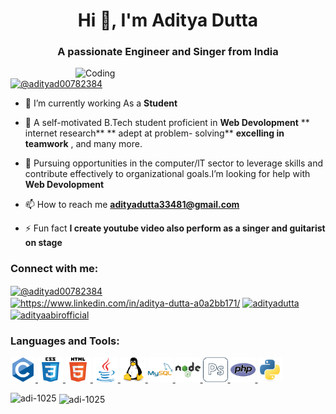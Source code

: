 <h1 align="center">Hi 👋, I'm Aditya Dutta</h1>
<h3 align="center">A passionate Engineer and Singer from India</h3>
<img align="right" alt="Coding" width="400" src="https://raw.githubusercontent.com/TheDudeThatCode/TheDudeThatCode/master/Assets/Designer.gif">

<p align="left"> <a href="https://twitter.com/@adityad00782384" target="blank"><img src="https://img.shields.io/twitter/follow/@adityad00782384?logo=twitter&style=for-the-badge" alt="@adityad00782384" /></a> </p>

- 🔭 I’m currently working As a **Student**

- 🤝 A self-motivated B.Tech student proficient in **Web Devolopment**  ** internet research** ** adept at problem- solving**  **excelling in teamwork** , and many more.

- 💼 Pursuing opportunities in the computer/lT sector to leverage skills and contribute effectively to organizational goals.I’m looking for help with **Web Devolopment**
- 📫 How to reach me **adityadutta33481@gmail.com**

- ⚡ Fun fact **I create youtube video also perform as a singer and guitarist on stage**

<h3 align="left">Connect with me:</h3>
<p align="left">
<a href="https://twitter.com/@adityad00782384" target="blank"><img align="center" src="https://raw.githubusercontent.com/rahuldkjain/github-profile-readme-generator/master/src/images/icons/Social/twitter.svg" alt="@adityad00782384" height="30" width="40" /></a>
<a href="https://linkedin.com/in/https://www.linkedin.com/in/aditya-dutta-a0a2bb171/" target="blank"><img align="center" src="https://raw.githubusercontent.com/rahuldkjain/github-profile-readme-generator/master/src/images/icons/Social/linked-in-alt.svg" alt="https://www.linkedin.com/in/aditya-dutta-a0a2bb171/" height="30" width="40" /></a>
<a href="https://fb.com/adityadutta" target="blank"><img align="center" src="https://raw.githubusercontent.com/rahuldkjain/github-profile-readme-generator/master/src/images/icons/Social/facebook.svg" alt="adityadutta" height="30" width="40" /></a>
<a href="https://www.youtube.com/c/adityaabirofficial" target="blank"><img align="center" src="https://raw.githubusercontent.com/rahuldkjain/github-profile-readme-generator/master/src/images/icons/Social/youtube.svg" alt="adityaabirofficial" height="30" width="40" /></a>
</p>

<h3 align="left">Languages and Tools:</h3>
<p align="left"> <a href="https://www.cprogramming.com/" target="_blank" rel="noreferrer"> <img src="https://raw.githubusercontent.com/devicons/devicon/master/icons/c/c-original.svg" alt="c" width="40" height="40"/> </a> <a href="https://www.w3schools.com/css/" target="_blank" rel="noreferrer"> <img src="https://raw.githubusercontent.com/devicons/devicon/master/icons/css3/css3-original-wordmark.svg" alt="css3" width="40" height="40"/> </a> <a href="https://www.w3.org/html/" target="_blank" rel="noreferrer"> <img src="https://raw.githubusercontent.com/devicons/devicon/master/icons/html5/html5-original-wordmark.svg" alt="html5" width="40" height="40"/> </a> <a href="https://www.java.com" target="_blank" rel="noreferrer"> <img src="https://raw.githubusercontent.com/devicons/devicon/master/icons/java/java-original.svg" alt="java" width="40" height="40"/> </a> <a href="https://www.linux.org/" target="_blank" rel="noreferrer"> <img src="https://raw.githubusercontent.com/devicons/devicon/master/icons/linux/linux-original.svg" alt="linux" width="40" height="40"/> </a> <a href="https://www.mysql.com/" target="_blank" rel="noreferrer"> <img src="https://raw.githubusercontent.com/devicons/devicon/master/icons/mysql/mysql-original-wordmark.svg" alt="mysql" width="40" height="40"/> </a> <a href="https://nodejs.org" target="_blank" rel="noreferrer"> <img src="https://raw.githubusercontent.com/devicons/devicon/master/icons/nodejs/nodejs-original-wordmark.svg" alt="nodejs" width="40" height="40"/> </a> <a href="https://www.photoshop.com/en" target="_blank" rel="noreferrer"> <img src="https://raw.githubusercontent.com/devicons/devicon/master/icons/photoshop/photoshop-line.svg" alt="photoshop" width="40" height="40"/> </a> <a href="https://www.php.net" target="_blank" rel="noreferrer"> <img src="https://raw.githubusercontent.com/devicons/devicon/master/icons/php/php-original.svg" alt="php" width="40" height="40"/> </a> <a href="https://www.python.org" target="_blank" rel="noreferrer"> <img src="https://raw.githubusercontent.com/devicons/devicon/master/icons/python/python-original.svg" alt="python" width="40" height="40"/> </a> </p>

<p><img align="left" src="https://github-readme-stats.vercel.app/api/top-langs?username=adi-1025&show_icons=true&locale=en&layout=compact" alt="adi-1025" /></p>

<p>&nbsp;<img align="center" src="https://github-readme-stats.vercel.app/api?username=adi-1025&show_icons=true&locale=en" alt="adi-1025" /></p>
